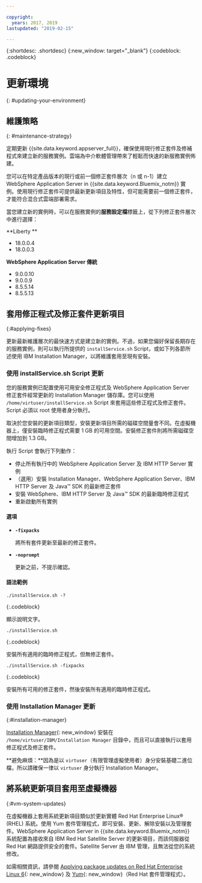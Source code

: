 ```yaml
---

copyright:
  years: 2017, 2019
lastupdated: "2019-02-15"

---
```


{:shortdesc: .shortdesc}
{:new_window: target="_blank"}
{:codeblock: .codeblock}

# 更新環境
{: #updating-your-environment}

## 維護策略
{: #maintenance-strategy}

定期更新 {{site.data.keyword.appserver_full}}，確保使用現行修正套件及修補程式來建立新的服務實例。雲端為中介軟體管理帶來了輕鬆而快速的新服務實例佈建。

您可以在特定產品版本的現行或前一個修正套件層次（n 或 n-1）建立 WebSphere Application Server in {{site.data.keyword.Bluemix_notm}} 實例。使用現行修正套件可提供最新更新項目及特性，但可能需要前一個修正套件，才能符合混合式雲端部署需求。

當您建立新的實例時，可以在服務實例的**服務設定檔**標籤上，從下列修正套件層次中進行選擇：

**Liberty **
  * 18.0.0.4
  * 18.0.0.3

**WebSphere Application Server 傳統**
  * 9.0.0.10
  * 9.0.0.9
  * 8.5.5.14
  * 8.5.5.13

## 套用修正程式及修正套件更新項目
{:#applying-fixes}

更新最新維護層次的最快速方式是建立新的實例。不過，如果您偏好保留長期存在的服務實例，則可以執行所提供的 `installService.sh` Script，或如下列各節所述使用 IBM Installation Manager，以將維護套用至現有安裝。

### 使用 installService.sh Script 更新

您的服務實例已配置使用可用安全修正程式及 WebSphere Application Server 修正套件經常更新的 Installation Manager 儲存庫。您可以使用 `/home/virtuser/installService.sh` Script 來套用這些修正程式及修正套件。Script 必須以 root 使用者身分執行。

取決於您安裝的更新項目類型，安裝更新項目所需的磁碟空間量會不同。在虛擬機器上，僅安裝臨時修正程式需要 1 GB 的可用空間。安裝修正套件則將所需磁碟空間增加到 1.3 GB。

執行 Script 會執行下列動作：

* 停止所有執行中的 WebSphere Application Server 及 IBM HTTP Server 實例
* （選用）安裝 Installation Manager、WebSphere Application Server、IBM HTTP Server 及 Java&trade; SDK 的最新修正套件
* 安裝 WebSphere、IBM HTTP Server 及 Java&trade; SDK 的最新臨時修正程式
* 重新啟動所有實例

#### 選項
* **`-fixpacks`**

    將所有套件更新至最新的修正套件。
* **`-noprompt`**

    更新之前，不提示確認。

#### 語法範例

```
./installService.sh -?
```
{:.codeblock}

顯示說明文字。


```
./installService.sh
```
{:.codeblock}

安裝所有適用的臨時修正程式，但無修正套件。


```
./installService.sh -fixpacks
```
{:.codeblock}

安裝所有可用的修正套件，然後安裝所有適用的臨時修正程式。

### 使用 Installation Manager 更新
{:#installation-manager}

[Installation Manager](http://www.ibm.com/support/knowledgecenter/SSDV2W_1.8.5/){: new_window} 安裝在 `/home/virtuser/IBM/Installation Manager` 目錄中，而且可以直接執行以套用修正程式及修正套件。

**避免麻煩：**因為是以 `virtuser`（有限管理虛擬使用者）身分安裝基礎二進位檔，所以請確保一律以 `virtuser` 身分執行 Installation Manager。

## 將系統更新項目套用至虛擬機器
{:#vm-system-updates}

在虛擬機器上套用系統更新項目類似於更新實體 Red Hat Enterprise Linux&reg; (RHEL) 系統。使用 Yum 套件管理程式，即可安裝、更新、解除安裝以及管理套件。WebSphere Application Server in {{site.data.keyword.Bluemix_notm}} 系統配置為接收來自 IBM Red Hat Satellite Server 的更新項目，而該伺服器從 Red Hat 網路提供安全的套件。Satellite Server 由 IBM 管理，且無法從您的系統修改。

如需相關資訊，請參閱 [Applying package updates on Red Hat Enterprise Linux 6](https://access.redhat.com/articles/11258#rhel6){: new_window} 及 [Yum](https://access.redhat.com/documentation/en-US/Red_Hat_Enterprise_Linux/6/html/Deployment_Guide/ch-yum.html){: new_window}（Red Hat 套件管理程式）。
